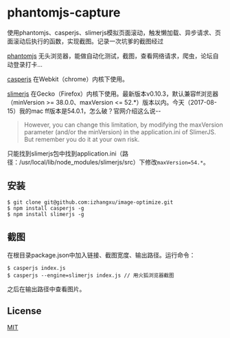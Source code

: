 # phantomjs-capture

使用phantomjs、casperjs、slimerjs模拟页面滚动，触发懒加载、异步请求、页面滚动后执行的函数，实现截图。记录一次坑爹的截图经过

[phantomjs](http://phantomjs.org/) 无头浏览器，能做自动化测试，截图，查看网络请求，爬虫，论坛自动登录打卡...

[casperjs](http://casperjs.org/) 在Webkit（chrome）内核下使用。

[slimerjs](https://slimerjs.org/) 在Gecko（Firefox）内核下使用。最新版本v0.10.3，默认兼容ff浏览器（minVersion >= 38.0.0、maxVersion <= 52.*）版本以内。今天（2017-08-15）我的mac ff版本是54.0.1，怎么破？官网介绍这么说--
> However, you can change this limitation, by modifying the maxVersion parameter (and/or the minVersion) in the application.ini of SlimerJS. But remember you do it at your own risk.

只能找到slimerjs包中找到application.ini（路径：/usr/local/lib/node_modules/slimerjs/src）下修改`maxVersion=54.*`。

## 安装

```
$ git clone git@github.com:izhangxu/image-optimize.git
$ npm install casperjs -g
$ npm install slimerjs -g
```

## 截图

在根目录package.json中加入链接、截图宽度、输出路径。运行命令：
```
$ casperjs index.js
$ casperjs --engine=slimerjs index.js // 用火狐浏览器截图
``` 
之后在输出路径中查看图片。

## License
[MIT](https://github.com/izhangxu/phantomjs-capture/blob/master/LICENSE)